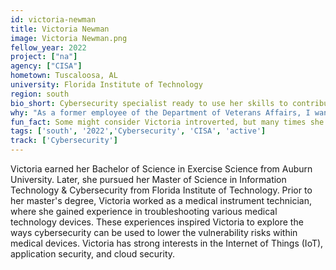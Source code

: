 ```yaml
---
id: victoria-newman
title: Victoria Newman
image: Victoria Newman.png
fellow_year: 2022
project: ["na"]
agency: ["CISA"]
hometown: Tuscaloosa, AL
university: Florida Institute of Technology
region: south
bio_short: Cybersecurity specialist ready to use her skills to contribute to our nation 
why: "As a former employee of the Department of Veterans Affairs, I wanted to find another way to use my skills to contribute to our nation."
fun_fact: Some might consider Victoria introverted, but many times she's the life of the party.
tags: ['south', '2022','Cybersecurity', 'CISA', 'active']
track: ['Cybersecurity']
---
```


Victoria earned her Bachelor of Science in Exercise Science from Auburn University. Later, she pursued her Master of Science in Information Technology & Cybersecurity from Florida Institute of Technology. Prior to her master's degree, Victoria worked as a medical instrument technician, where she gained experience in troubleshooting various medical technology devices. These experiences inspired Victoria to explore the ways cybersecurity can be used to lower the vulnerability risks within medical devices. Victoria has strong interests in the Internet of Things (IoT), application security, and cloud security.  

